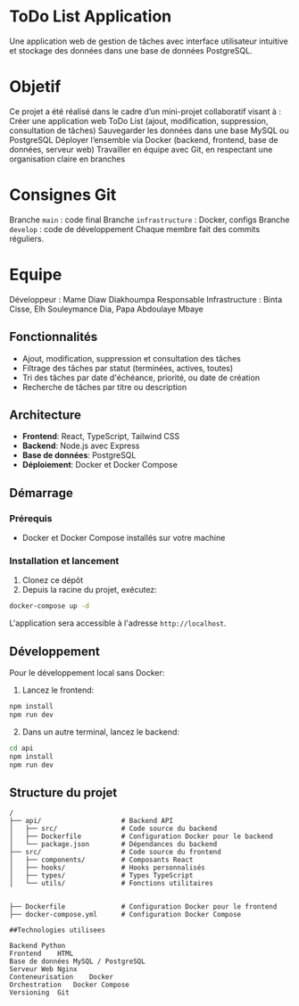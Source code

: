 # ToDo List Application

Une application web de gestion de tâches avec interface utilisateur intuitive et stockage des données dans une base de données PostgreSQL.

# Objetif

Ce projet a été réalisé dans le cadre d’un mini-projet collaboratif visant à :
Créer une application web ToDo List (ajout, modification, suppression, consultation de tâches)
Sauvegarder les données dans une base MySQL ou PostgreSQL
Déployer l’ensemble via Docker (backend, frontend, base de données, serveur web)
Travailler en équipe avec Git, en respectant une organisation claire en branches

# Consignes Git
Branche `main` : code final
Branche `infrastructure` : Docker, configs
Branche `develop` : code de développement
Chaque membre fait des commits réguliers.

# Equipe
Développeur : Mame Diaw Diakhoumpa
Responsable Infrastructure : Binta Cisse, Elh Souleymance Dia, Papa Abdoulaye Mbaye

## Fonctionnalités

- Ajout, modification, suppression et consultation des tâches
- Filtrage des tâches par statut (terminées, actives, toutes)
- Tri des tâches par date d'échéance, priorité, ou date de création
- Recherche de tâches par titre ou description


## Architecture

- **Frontend**: React, TypeScript, Tailwind CSS
- **Backend**: Node.js avec Express
- **Base de données**: PostgreSQL
- **Déploiement**: Docker et Docker Compose

## Démarrage

### Prérequis

- Docker et Docker Compose installés sur votre machine

### Installation et lancement

1. Clonez ce dépôt
2. Depuis la racine du projet, exécutez:

```bash
docker-compose up -d
```

L'application sera accessible à l'adresse `http://localhost`.

## Développement

Pour le développement local sans Docker:

1. Lancez le frontend:

```bash
npm install
npm run dev
```

2. Dans un autre terminal, lancez le backend:

```bash
cd api
npm install
npm run dev
```

## Structure du projet

```
/
├── api/                    # Backend API
│   ├── src/                # Code source du backend
│   ├── Dockerfile          # Configuration Docker pour le backend
│   └── package.json        # Dépendances du backend
├── src/                    # Code source du frontend
│   ├── components/         # Composants React
│   ├── hooks/              # Hooks personnalisés
│   ├── types/              # Types TypeScript
│   └── utils/              # Fonctions utilitaires


├── Dockerfile              # Configuration Docker pour le frontend
├── docker-compose.yml      # Configuration Docker Compose

##Technologies utilisees

Backend	Python 
Frontend	HTML 
Base de données	MySQL / PostgreSQL
Serveur Web	Nginx 
Conteneurisation	Docker
Orchestration	Docker Compose
Versioning	Git

